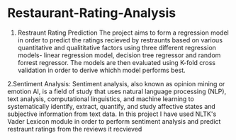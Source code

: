 # Restaurant-Rating-Analysis

1. Restraunt Rating Prediction
The project aims to form a regression model in order to predict the ratings recieved by restraunts based on various quantitative and qualititative factors using three different regression models- linear regression model, decision tree regressor and random forrest regressor.
The models are then evaluated using K-fold cross validation in order to derive whichh model performs best.

2.Sentiment Analysis: Sentiment analysis, also known as opinion mining or emotion AI, is a field of study that uses natural language processing (NLP), text analysis, computational linguistics, and machine learning to systematically identify, extract, quantify, and study affective states and subjective information from text data.
In this project I have used NLTK's Vader Lexicon module in order to perform sentiment analysis and predict restraunt ratings from the reviews it recvieved
